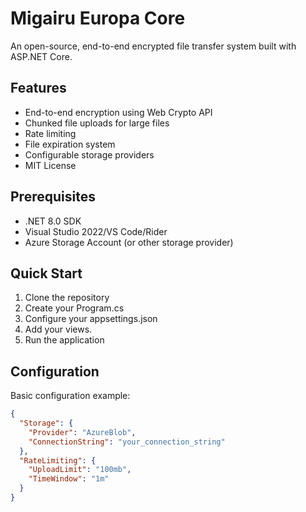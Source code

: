 # Migairu Europa Core
An open-source, end-to-end encrypted file transfer system built with ASP.NET Core.

## Features
- End-to-end encryption using Web Crypto API
- Chunked file uploads for large files
- Rate limiting
- File expiration system
- Configurable storage providers
- MIT License

## Prerequisites
- .NET 8.0 SDK
- Visual Studio 2022/VS Code/Rider
- Azure Storage Account (or other storage provider)

## Quick Start
1. Clone the repository
2. Create your Program.cs
3. Configure your appsettings.json
4. Add your views.
5. Run the application

## Configuration
Basic configuration example:
```json
{
  "Storage": {
    "Provider": "AzureBlob",
    "ConnectionString": "your_connection_string"
  },
  "RateLimiting": {
    "UploadLimit": "100mb",
    "TimeWindow": "1m"
  }
}
